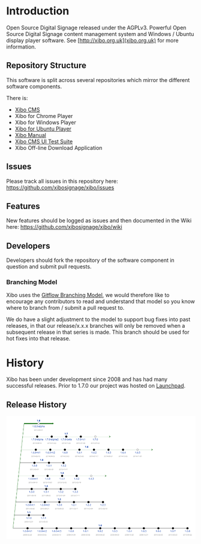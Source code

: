 # Introduction
Open Source Digital Signage released under the AGPLv3. Powerful Open Source Digital Signage content management system and Windows / Ubuntu display player software. See [http://xibo.org.uk](xibo.org.uk) for more information.

## Repository Structure
This software is split across several repositories which mirror the different software components.

There is:
 - [Xibo CMS](https://github.com/xibosignage/xibo-cms)
 - Xibo for Chrome Player
 - Xibo for Windows Player
 - [Xibo for Ubuntu Player](https://github.com/xibosignage/xibo-pyclient)
 - [Xibo Manual](https://github.com/xibosignage/xibo-manual)
 - [Xibo CMS UI Test Suite](https://github.com/xibosignage/xibo-cms-tests)
 - Xibo Off-line Download Application

## Issues
Please track all issues in this repository here: https://github.com/xibosignage/xibo/issues

## Features
New features should be logged as issues and then documented in the Wiki here: https://github.com/xibosignage/xibo/wiki

## Developers
Developers should fork the repository of the software component in question and submit pull requests.

### Branching Model
Xibo uses the [Gitflow Branching Model](http://nvie.com/posts/a-successful-git-branching-model/), we would therefore like to encourage any contributors to read and understand that model so you know where to branch from / submit a pull request to.

We do have a slight adjustment to the model to support bug fixes into past releases, in that our release/x.x.x branches will only be removed when a subsequent release in that series is made. This branch should be used for hot fixes into that release.

# History
Xibo has been under development since 2008 and has had many successful releases. Prior to 1.7.0 our project was hosted on [Launchpad](https://launchpad.net/xibo/).

## Release History
![Release History](release-history.png)
